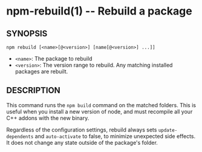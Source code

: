 npm-rebuild(1) -- Rebuild a package
===================================

## SYNOPSIS

    npm rebuild [<name>[@<version>] [name[@<version>] ...]]

* `<name>`:
  The package to rebuild
* `<version>`:
  The version range to rebuild.  Any matching installed packages are rebuilt.

## DESCRIPTION

This command runs the `npm build` command on the matched folders.  This is useful
when you install a new version of node, and must recompile all your C++ addons with
the new binary.

Regardless of the configuration settings, rebuild always sets `update-dependents`
and `auto-activate` to false, to minimize unexpected side effects.  It does not
change any state outside of the package's folder.
